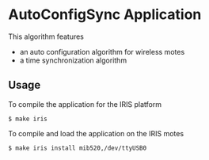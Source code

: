 # AutoConfigSync Application

This algorithm features 
* an auto configuration algorithm for wireless motes
* a time synchronization algorithm

## Usage

To compile the application for the IRIS platform

	$ make iris

To compile and load the application on the IRIS motes

	$ make iris install mib520,/dev/ttyUSB0
